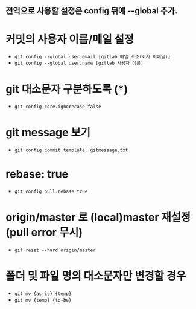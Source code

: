 ## 전역으로 사용할 설정은 config 뒤에 --global 추가.

# 커밋의 사용자 이름/메일 설정

- `git config --global user.email [gitlab 메일 주소(회사 이메일)]`
- `git config --global user.name [gitlab 사용자 이름]`

# git 대소문자 구분하도록 (\*)

- `git config core.ignorecase false`

# git message 보기

- `git config commit.template .gitmessage.txt`

# rebase: true

- `git config pull.rebase true`

# origin/master 로 (local)master 재설정(pull error 무시)

- `git reset --hard origin/master`

# 폴더 및 파일 명의 대소문자만 변경할 경우

- `git mv {as-is} {temp}`
- `git mv {temp} {to-be}`
